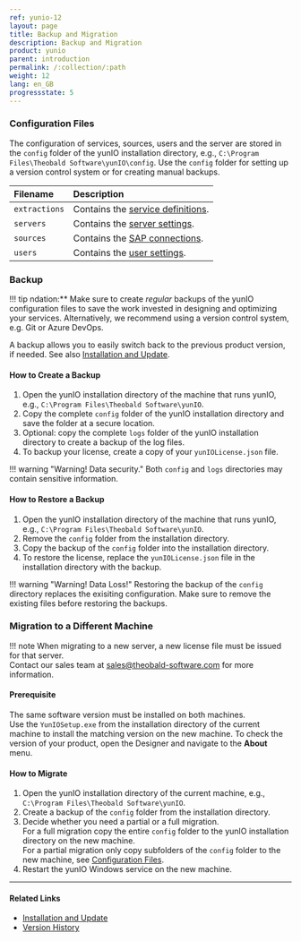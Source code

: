 ```yaml
---
ref: yunio-12
layout: page
title: Backup and Migration
description: Backup and Migration
product: yunio
parent: introduction
permalink: /:collection/:path
weight: 12
lang: en_GB
progressstate: 5
---
```



### Configuration Files
The configuration of services, sources, users and the server are stored in the `config` folder of the yunIO installation directory, e.g., `C:\Program Files\Theobald Software\yunIO\config`.
Use the `config` folder for setting up a version control system or for creating manual backups.

|Filename      | Description                                                                                                                                                  |
|:-------------|:-------------------------------------------------------------------------------------------------------------------------------------------------------------|
|`extractions` |Contains the [service definitions](../getting-started#creating-a-service).          |
|`servers`      |Contains the [server settings](../server-settings).                                                                                        |
|`sources`     |Contains the [SAP connections](../sap-connection).                                              |
|`users` |Contains the [user settings](../users).|

### Backup

!!! tip
    ndation:** Make sure to create *regular* backups of the yunIO configuration files to save the work invested in designing and optimizing your services.
    Alternatively, we recommend using a version control system, e.g. Git or Azure DevOps.

A backup allows you to easily switch back to the previous product version, if needed. See also [Installation and Update](./installation-and-update).

#### How to Create a Backup
1. Open the yunIO installation directory of the machine that runs yunIO, e.g., `C:\Program Files\Theobald Software\yunIO`.
2. Copy the complete `config` folder of the yunIO installation directory and save the folder at a secure location.
3. Optional: copy the complete `logs` folder of the yunIO installation directory to create a backup of the log files. 
4. To backup your license, create a copy of your `yunIOLicense.json` file.

!!! warning "Warning! Data security."
    Both `config` and `logs` directories may contain sensitive information.

#### How to Restore a Backup

1. Open the yunIO installation directory of the machine that runs yunIO, e.g., `C:\Program Files\Theobald Software\yunIO`.
2. Remove the `config` folder from the installation directory.
3. Copy the backup of the `config` folder into the installation directory.
4. To restore the license, replace the `yunIOLicense.json` file in the installation directory with the backup.

!!! warning "Warning! Data Loss!"
    Restoring the backup of the `config` directory replaces the exisiting configuration. Make sure to remove the existing files before restoring the backups.

### Migration to a Different Machine

!!! note
    When migrating to a new server, a new license file must be issued for that server.<br>
    Contact our sales team at [sales@theobald-software.com](mailto:sales@theobald-software.com) for more information.

#### Prerequisite 
The same software version must be installed on both machines.<br>
Use the `YunIOSetup.exe` from the installation directory of the current machine to install the matching version on the new machine.
To check the version of your product, open the Designer and navigate to the **About** menu.

#### How to Migrate
1. Open the yunIO installation directory of the current machine, e.g., `C:\Program Files\Theobald Software\yunIO`.
2. Create a backup of the `config` folder from the installation directory.
3. Decide whether you need a partial or a full migration. <br> 
For a full migration copy the entire `config` folder to the yunIO installation directory on the new machine.<br>
For a partial migration only copy subfolders of the `config` folder to the new machine, see [Configuration Files](#configuration-files).
4. Restart the yunIO Windows service on the new machine.


****
#### Related Links
- [Installation and Update](./installation-and-update)
- [Version History](https://kb.theobald-software.com/version-history/yunio-version-history)
